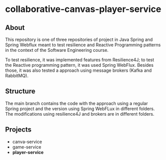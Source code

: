 # collaborative-canvas-player-service

## About

This repository is one of three repositories of project in Java Spring and Spring Webflux meant to test resilience and Reactive Programming patterns in the context of the Software Engineering course.

To test resilience, it was implemented features from Resilience4J; to test the Reactive programming pattern, it was used Spring WebFlux. Besides those, it was also tested a approach using message brokers (Kafka and RabbitMQ).

## Structure

The main branch contains the code with the approach using a regular Spring project and the version using Spring WebFLux in different folders. The modifications using resilience4J and brokers are in different folders.


## Projects

- canva-service
- game-service
- **player-service**
